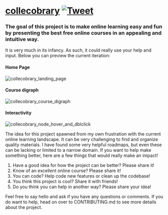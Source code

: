 # [collecobrary](https://curated-courses.herokuapp.com/) [![Tweet](https://img.shields.io/twitter/url/http/shields.io.svg?style=social)](https://twitter.com/intent/tweet?text=Make%20learning%20fun%20and%20easy&url=https://github.com/nietsymerej/collecobrary&via=collecobrary&hashtags=github,education,vuejs,webdev,developers)

### The goal of this project is to make online learning easy and fun by presenting the best free online courses in an appealing and intuitive way.

It is very much in its infancy. As such, it could really use your help and input. Below you can preview the current iteration:

#### Home Page

![collecobrary_landing_page](https://user-images.githubusercontent.com/78166995/134688002-efaaefe0-bb3d-48cb-95e9-4b7bc75737b0.PNG)

#### Course digraph

![collecobrary_course_digraph](https://user-images.githubusercontent.com/78166995/134689102-3f8a7a37-615b-4f93-8181-24e9717dc839.PNG)

#### Interactivity

![collecobrary_node_hover_and_dblclick](https://user-images.githubusercontent.com/78166995/134691867-8195d604-d28e-43b7-8476-bb21f9ce4f39.PNG)


The idea for this project spawned from my own frustration with the current online learning landscape. It can be very challenging to find and organize quality materials. I have found some very helpful roadmaps, but even these can be lacking or limited to a narrow domain. If you want to help make something better, here are a few things that would really make an impact!

1. Have a good idea for how the project can be better? Please share it!
2. Know of an excellent online course? Please share it!
3. You can code? Help code new features or clean up the codebase!
4. You think this project is cool? Share it with friends!
5. Do you think you can help in another way? Please share your idea!

Feel free to say hello and ask if you have any questions or comments. If you do want to help, head on over to CONTRIBUTING.md to see more details about the project.

